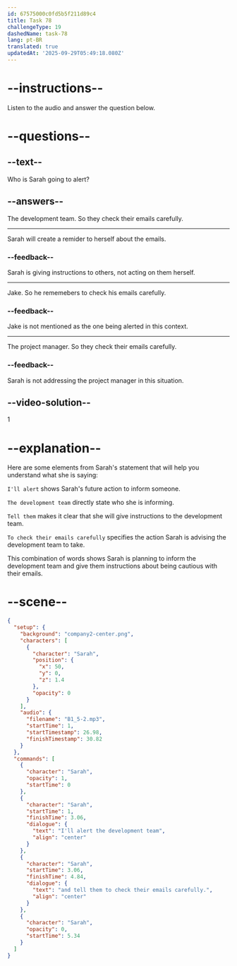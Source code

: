 ```yaml
---
id: 67575000c0fd5b5f211d89c4
title: Task 78
challengeType: 19
dashedName: task-78
lang: pt-BR
translated: true
updatedAt: '2025-09-29T05:49:18.080Z'
---
```

<!-- (Audio) Sarah: I'll alert the development team and tell them to check their emails carefully. -->

# --instructions--

Listen to the audio and answer the question below.

# --questions--

## --text--

Who is Sarah going to alert?

## --answers--

The development team. So they check their emails carefully.

---

Sarah will create a remider to herself about the emails.

### --feedback--

Sarah is giving instructions to others, not acting on them herself.

---

Jake. So he rememebers to check his emails carefully.

### --feedback--

Jake is not mentioned as the one being alerted in this context.

---

The project manager. So they check their emails carefully.

### --feedback--

Sarah is not addressing the project manager in this situation.

## --video-solution--

1

# --explanation--
 
Here are some elements from Sarah's statement that will help you understand what she is saying:

`I'll alert` shows Sarah's future action to inform someone. 

`The development team` directly state who she is informing. 

`Tell them` makes it clear that she will give instructions to the development team.

`To check their emails carefully` specifies the action Sarah is advising the development team to take.

This combination of words shows Sarah is planning to inform the development team and give them instructions about being cautious with their emails.

# --scene--

```json
{
  "setup": {
    "background": "company2-center.png",
    "characters": [
      {
        "character": "Sarah",
        "position": {
          "x": 50,
          "y": 0,
          "z": 1.4
        },
        "opacity": 0
      }
    ],
    "audio": {
      "filename": "B1_5-2.mp3",
      "startTime": 1,
      "startTimestamp": 26.98,
      "finishTimestamp": 30.82
    }
  },
  "commands": [
    {
      "character": "Sarah",
      "opacity": 1,
      "startTime": 0
    },
    {
      "character": "Sarah",
      "startTime": 1,
      "finishTime": 3.06,
      "dialogue": {
        "text": "I'll alert the development team",
        "align": "center"
      }
    },
    {
      "character": "Sarah",
      "startTime": 3.06,
      "finishTime": 4.84,
      "dialogue": {
        "text": "and tell them to check their emails carefully.",
        "align": "center"
      }
    },
    {
      "character": "Sarah",
      "opacity": 0,
      "startTime": 5.34
    }
  ]
}
```
